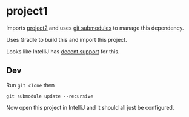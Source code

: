 # project1

Imports [project2](https://github.com/brianyu0717/project2/) and uses [git submodules](http://blog.joncairns.com/2011/10/how-to-use-git-submodules/) to manage this dependency.

Uses Gradle to build this and import this project.

Looks like IntelliJ has [decent support](https://www.jetbrains.com/help/idea/2016.2/git-branches-in-multirooted-projects.html) for this.

## Dev

Run ```git clone``` then

```
git submodule update --recursive
```

Now open this project in IntelliJ and it should all just be configured.
